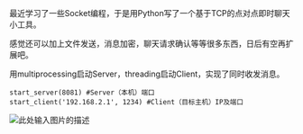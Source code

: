 最近学习了一些Socket编程，于是用Python写了一个基于TCP的点对点即时聊天小工具。

感觉还可以加上文件发送，消息加密，聊天请求确认等等很多东西，日后有空再扩展吧。

用multiprocessing启动Server，threading启动Client，实现了同时收发消息。

    start_server(8081) #Server（本机）端口
    start_client('192.168.2.1', 1234) #Client（目标主机）IP及端口 
    
![此处输入图片的描述][1]


  [1]: http://i4.buimg.com/1949/bcaebb1cdd7e47db.png